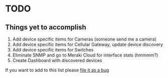 # TODO

## Things yet to accomplish

1. Add device specific items for Cameras (someone send me a camera)
2. Add device specific items for Cellular Gateway, update device discovery
3. Add device specific items for Switches
4. Eliminate SNMP and go to Meraki Cloud for interface stats (hmmmm?)
5. Create Dashboard with discovered devices

If you want to add to this list please [file it as a bug](https://github.com/jack-valko/Zabbix-Meraki-Discovery/issues/new)
